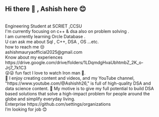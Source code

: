 ## Hi there 👋 , Ashish here 😊
<br>
Engineering Student at SCRIET ,CCSU 
  <br>  
I'm currently focusing on c++ & dsa also on problem solving .
<br>
I am currently learning Orcle Database .
<br>
U can ask me about Sql , C++, DSA , OS ...etc.
<br>
how to reach me 😒
<br>
ashishmauryaofficial2025@gmail.com
<br>
Know about my experiences https://drive.google.com/drive/folders/1LDqmdgHvaUbhtmbZ_2K_o-Jrj7_7k1C3
<br>
😜😜 fun fact I love to watch Iron man 🤖.
<br>
🔭 I enjoy creating content and videos, and my YouTube channel, "https://www.youtube.com/@Ashishh26," is full of high-quality DSA and data science content.
💬 My motive is to give my full potential to build DSA based solutions that solve a high-impact problem for people around the globe and simplify everyday living.
<br>
 Enterprise 
 https://github.com/settings/organizations
 <br>
 I’m looking for job 😊
<!--
**Ashishmauryah/Ashishmauryah** is a ✨ _special_ ✨ repository because its `README.md` (this file) appears on your GitHub profile.

Here are some ideas to get you started:

- 🔭 I’m currently working on ...
- 🌱 I’m currently learning ...
- 👯 I’m looking to collaborate on ...
- 🤔 I’m looking for help with ...
- 💬 Ask me about ...
- 📫 How to reach me: ...
- 😄 Pronouns: ...
- ⚡ Fun fact: ...
-->
